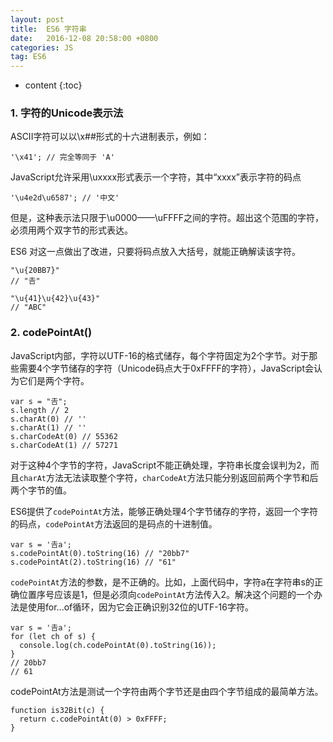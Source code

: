 ```yaml
---
layout: post
title:  ES6 字符串
date:   2016-12-08 20:58:00 +0800
categories: JS
tag: ES6
---
```


* content
{:toc}

### 1. 字符的Unicode表示法

ASCII字符可以以\x##形式的十六进制表示，例如：

	'\x41'; // 完全等同于 'A'

JavaScript允许采用\uxxxx形式表示一个字符，其中“xxxx”表示字符的码点

	'\u4e2d\u6587'; // '中文'

但是，这种表示法只限于\u0000——\uFFFF之间的字符。超出这个范围的字符，必须用两个双字节的形式表达。

ES6 对这一点做出了改进，只要将码点放入大括号，就能正确解读该字符。

	"\u{20BB7}"
	// "𠮷"

	"\u{41}\u{42}\u{43}"
	// "ABC"

### 2. codePointAt()

JavaScript内部，字符以UTF-16的格式储存，每个字符固定为2个字节。对于那些需要4个字节储存的字符（Unicode码点大于0xFFFF的字符），JavaScript会认为它们是两个字符。

	var s = "𠮷";
	s.length // 2
	s.charAt(0) // ''
	s.charAt(1) // ''
	s.charCodeAt(0) // 55362
	s.charCodeAt(1) // 57271

对于这种4个字节的字符，JavaScript不能正确处理，字符串长度会误判为2，而且`charAt`方法无法读取整个字符，`charCodeAt`方法只能分别返回前两个字节和后两个字节的值。

ES6提供了`codePointAt`方法，能够正确处理4个字节储存的字符，返回一个字符的码点，`codePointAt`方法返回的是码点的十进制值。

	var s = '𠮷a';
	s.codePointAt(0).toString(16) // "20bb7"
	s.codePointAt(2).toString(16) // "61"

`codePointAt`方法的参数，是不正确的。比如，上面代码中，字符a在字符串s的正确位置序号应该是1，但是必须向`codePointAt`方法传入2。解决这个问题的一个办法是使用for...of循环，因为它会正确识别32位的UTF-16字符。

```
var s = '𠮷a';
for (let ch of s) {
  console.log(ch.codePointAt(0).toString(16));
}
// 20bb7
// 61
```

codePointAt方法是测试一个字符由两个字节还是由四个字节组成的最简单方法。

	function is32Bit(c) {
	  return c.codePointAt(0) > 0xFFFF;
	}